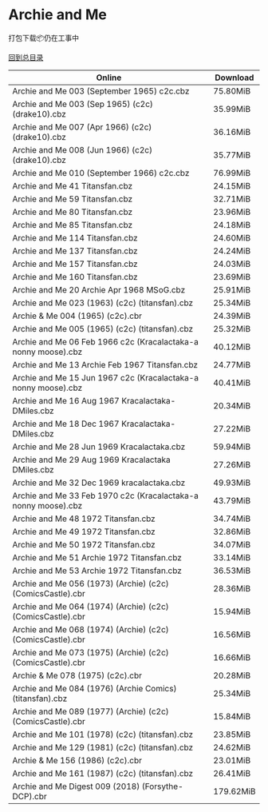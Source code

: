 # Archie and Me

打包下载📦仍在工事中

[回到总目录](/Catalogs.md)







Online | Download
--- | ---
Archie and Me 003 (September 1965) c2c.cbz | 75.80MiB
Archie and Me 003 (Sep 1965) (c2c) (drake10).cbz | 35.99MiB
Archie and Me 007 (Apr 1966) (c2c) (drake10).cbz | 36.16MiB
Archie and Me 008 (Jun 1966) (c2c) (drake10).cbz | 35.77MiB
Archie and Me 010 (September 1966) c2c.cbz | 76.99MiB
Archie and Me 41 Titansfan.cbz | 24.15MiB
Archie and Me 59 Titansfan.cbz | 32.71MiB
Archie and Me 80 Titansfan.cbz | 23.96MiB
Archie and Me 85 Titansfan.cbz | 24.18MiB
Archie and Me 114 Titansfan.cbz | 24.60MiB
Archie and Me 137 Titansfan.cbz | 24.24MiB
Archie and Me 157 Titansfan.cbz | 24.03MiB
Archie and Me 160 Titansfan.cbz | 23.69MiB
Archie and Me 20 Archie Apr 1968 MSoG.cbz | 25.91MiB
Archie and Me 023 (1963) (c2c) (titansfan).cbz | 25.34MiB
Archie & Me 004 (1965) (c2c).cbr | 24.39MiB
Archie and Me 005 (1965) (c2c) (titansfan).cbz | 25.32MiB
Archie and Me 06 Feb 1966 c2c (Kracalactaka-a nonny moose).cbz | 40.12MiB
Archie and Me 13 Archie Feb 1967 Titansfan.cbz | 24.77MiB
Archie and Me 15 Jun 1967 c2c (Kracalactaka-a nonny moose).cbz | 40.41MiB
Archie and Me 16 Aug 1967 Kracalactaka-DMiles.cbz | 20.34MiB
Archie and Me 18 Dec 1967 Kracalactaka-DMiles.cbz | 27.22MiB
Archie and Me 28 Jun 1969 Kracalactaka.cbz | 59.94MiB
Archie and Me 29 Aug 1969 Kracalactaka DMiles.cbz | 27.26MiB
Archie and Me 32 Dec 1969 kracalactaka.cbz | 49.93MiB
Archie and Me 33 Feb 1970 c2c (Kracalactaka-a nonny moose).cbz | 43.79MiB
Archie and Me 48 1972 Titansfan.cbz | 34.74MiB
Archie and Me 49 1972 Titansfan.cbz | 32.86MiB
Archie and Me 50 1972 Titansfan.cbz | 34.07MiB
Archie and Me 51 Archie 1972 Titansfan.cbz | 33.14MiB
Archie and Me 53 Archie 1972 Titansfan.cbz | 36.53MiB
Archie and Me 056 (1973) (Archie) (c2c) (ComicsCastle).cbr | 28.36MiB
Archie and Me 064 (1974) (Archie) (c2c) (ComicsCastle).cbr | 15.94MiB
Archie and Me 068 (1974) (Archie) (c2c) (ComicsCastle).cbr | 16.56MiB
Archie and Me 073 (1975) (Archie) (c2c) (ComicsCastle).cbr | 16.66MiB
Archie & Me 078 (1975) (c2c).cbr | 20.28MiB
Archie and Me 084 (1976) (Archie Comics) (titansfan).cbz | 25.34MiB
Archie and Me 089 (1977) (Archie) (c2c) (ComicsCastle).cbr | 15.84MiB
Archie and Me 101 (1978) (c2c) (titansfan).cbz | 23.85MiB
Archie and Me 129 (1981) (c2c) (titansfan).cbz | 24.62MiB
Archie & Me 156 (1986) (c2c).cbr | 23.01MiB
Archie and Me 161 (1987) (c2c) (titansfan).cbz | 26.41MiB
Archie and Me Digest 009 (2018) (Forsythe-DCP).cbr | 179.62MiB